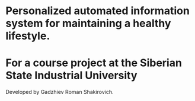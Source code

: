 # Personalized automated information system for maintaining a healthy lifestyle.
# For a course project at the Siberian State Industrial University

Developed by Gadzhiev Roman Shakirovich.
